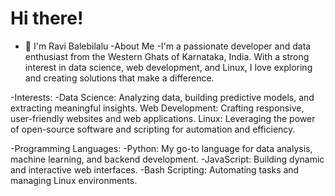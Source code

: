  # Hi there! 
 - 👋 I'm Ravi Balebilalu
-About Me
-I'm a passionate developer and data enthusiast from the Western Ghats of Karnataka, India. With a strong interest in data science, web development, and Linux, I love exploring and creating solutions that make a difference.

-Interests:
-Data Science: Analyzing data, building predictive models, and extracting meaningful insights.
Web Development: Crafting responsive, user-friendly websites and web applications.
Linux: Leveraging the power of open-source software and scripting for automation and efficiency.

-Programming Languages:
-Python: My go-to language for data analysis, machine learning, and backend development.
-JavaScript: Building dynamic and interactive web interfaces.
-Bash Scripting: Automating tasks and managing Linux environments.





<!---
ravibalebilalu/ravibalebilalu is a ✨ special ✨ repository because its `README.md` (this file) appears on your GitHub profile.
You can click the Preview link to take a look at your changes.
--->
